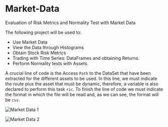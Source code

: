 # Market-Data
Evaluation of Risk Metrics and Normality Test with Market Data

The following project will be used to:

  * Use Market Data
  * View the Data through Histograms
  * Obtain Stock Risk Metrics
  * Trading with Time Series: DataFrames and obtaining Returns.
  * Perform Normality tests with Assets.

A crucial line of code is the Access `Path` to the DataSet that have been extracted for the different assets to be used.
In this line, we must indicate the route plus the asset that must be dynamic, therefore, a variable is also declared to perform this task `ric`. To finish the line of code we must indicate the format in which the file will be read and, as we can see, the format will be `csv`.

![Market Data 1](https://user-images.githubusercontent.com/86130991/130370515-a77817f4-4eaf-4063-8c3c-0a4a9cf045ee.png)



![Market Data 2](https://user-images.githubusercontent.com/86130991/130370588-e0b06585-a528-4064-8095-5b1eea0d05d7.png)
